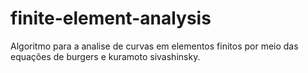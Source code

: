 # finite-element-analysis
Algoritmo para a analise de curvas em elementos finitos por meio das equações de burgers e kuramoto sivashinsky.
